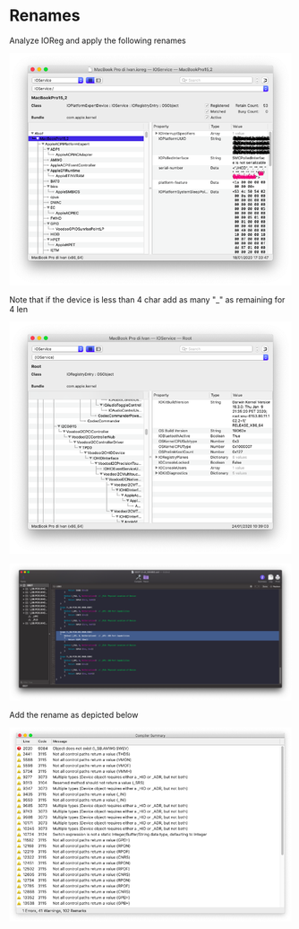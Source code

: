 # Renames

Analyze IOReg and apply the following renames

![Renames taken from Clover Configurator](../.gitbook/assets/image%20%2815%29.png)

Note that if the device is less than 4 char add as many "\_" as remaining for 4 len

![4543305f is EC0\_ in HEX](../.gitbook/assets/image%20%2882%29.png)

![45435f5f is EC\_\_ in HEX](../.gitbook/assets/image%20%2824%29.png)

Add the rename as depicted below

![](../.gitbook/assets/image%20%2873%29.png)

